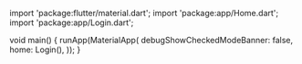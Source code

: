 import 'package:flutter/material.dart';
import 'package:app/Home.dart';
import 'package:app/Login.dart';

void main() {
  runApp(MaterialApp(
    debugShowCheckedModeBanner: false,
    home: Login(),
  ));
}
